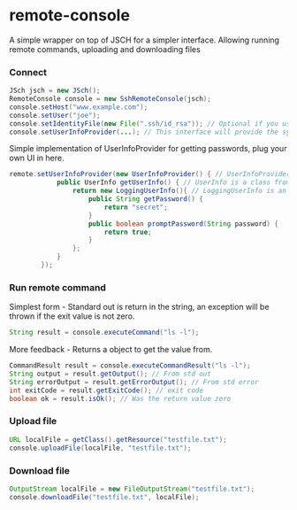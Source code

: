 # remote-console

A simple wrapper on top of JSCH for a simpler interface. 
Allowing running remote commands, uploading and downloading files

### Connect

```java
JSch jsch = new JSch();
RemoteConsole console = new SshRemoteConsole(jsch);
console.setHost("www.example.com");
console.setUser("joe");
console.setIdentityFile(new File(".ssh/id_rsa")); // Optional if you use ssh keys
console.setUserInfoProvider(...); // This interface will provide the system with passwords/passphrases see below
```

Simple implementation of UserInfoProvider for getting passwords, plug your own UI in here.
```java
remote.setUserInfoProvider(new UserInfoProvider() { // UserInfoProvider is a interface used by RemoteConsole
            public UserInfo getUserInfo() { // UserInfo is a class from the JSch API 
                return new LoggingUserInfo(){ // LoggingUserInfo is an implementation that just logs the requests given.
                    public String getPassword() {
                        return "secret";
                    }
                    public boolean promptPassword(String password) {
                        return true;
                    }
                };
            }
        });
```
### Run remote command 
Simplest form - Standard out is return in the string, an exception will be thrown if the exit value is not zero.
```java
String result = console.executeCommand("ls -l");
```
More feedback - Returns a object to get the value from.
```java
CommandResult result = console.executeCommandResult("ls -l");
String output = result.getOutput(); // From std out
String errorOutput = result.getErrorOutput(); // From std error
int exitCode = result.getExitCode(); // exit code
boolean ok = result.isOk(); // Was the return value zero
```
### Upload file
```java
URL localFile = getClass().getResource("testfile.txt");
console.uploadFile(localFile, "testfile.txt");
```
### Download file
```java
OutputStream localFile = new FileOutputStream("testfile.txt");
console.downloadFile("testfile.txt", localFile);
```
